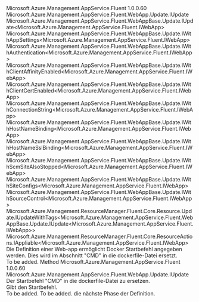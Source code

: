 <Type Name="IWithStartUpCommand" FullName="Microsoft.Azure.Management.AppService.Fluent.WebApp.Update.IWithStartUpCommand">
  <TypeSignature Language="C#" Value="public interface IWithStartUpCommand : Microsoft.Azure.Management.AppService.Fluent.WebApp.Update.IUpdate, Microsoft.Azure.Management.AppService.Fluent.WebAppBase.Update.IUpdate&lt;Microsoft.Azure.Management.AppService.Fluent.IWebApp&gt;, Microsoft.Azure.Management.AppService.Fluent.WebAppBase.Update.IWithAppSettings&lt;Microsoft.Azure.Management.AppService.Fluent.IWebApp&gt;, Microsoft.Azure.Management.AppService.Fluent.WebAppBase.Update.IWithAuthentication&lt;Microsoft.Azure.Management.AppService.Fluent.IWebApp&gt;, Microsoft.Azure.Management.AppService.Fluent.WebAppBase.Update.IWithClientAffinityEnabled&lt;Microsoft.Azure.Management.AppService.Fluent.IWebApp&gt;, Microsoft.Azure.Management.AppService.Fluent.WebAppBase.Update.IWithClientCertEnabled&lt;Microsoft.Azure.Management.AppService.Fluent.IWebApp&gt;, Microsoft.Azure.Management.AppService.Fluent.WebAppBase.Update.IWithConnectionString&lt;Microsoft.Azure.Management.AppService.Fluent.IWebApp&gt;, Microsoft.Azure.Management.AppService.Fluent.WebAppBase.Update.IWithHostNameBinding&lt;Microsoft.Azure.Management.AppService.Fluent.IWebApp&gt;, Microsoft.Azure.Management.AppService.Fluent.WebAppBase.Update.IWithHostNameSslBinding&lt;Microsoft.Azure.Management.AppService.Fluent.IWebApp&gt;, Microsoft.Azure.Management.AppService.Fluent.WebAppBase.Update.IWithScmSiteAlsoStopped&lt;Microsoft.Azure.Management.AppService.Fluent.IWebApp&gt;, Microsoft.Azure.Management.AppService.Fluent.WebAppBase.Update.IWithSiteConfigs&lt;Microsoft.Azure.Management.AppService.Fluent.IWebApp&gt;, Microsoft.Azure.Management.AppService.Fluent.WebAppBase.Update.IWithSourceControl&lt;Microsoft.Azure.Management.AppService.Fluent.IWebApp&gt;, Microsoft.Azure.Management.ResourceManager.Fluent.Core.Resource.Update.IUpdateWithTags&lt;Microsoft.Azure.Management.AppService.Fluent.WebAppBase.Update.IUpdate&lt;Microsoft.Azure.Management.AppService.Fluent.IWebApp&gt;&gt;, Microsoft.Azure.Management.ResourceManager.Fluent.Core.ResourceActions.IAppliable&lt;Microsoft.Azure.Management.AppService.Fluent.IWebApp&gt;" />
  <TypeSignature Language="ILAsm" Value=".class public interface auto ansi abstract IWithStartUpCommand implements class Microsoft.Azure.Management.AppService.Fluent.WebApp.Update.IUpdate, class Microsoft.Azure.Management.AppService.Fluent.WebApp.Update.IWithAppServicePlan, class Microsoft.Azure.Management.AppService.Fluent.WebApp.Update.IWithDockerContainerImage, class Microsoft.Azure.Management.AppService.Fluent.WebAppBase.Update.IUpdate`1&lt;class Microsoft.Azure.Management.AppService.Fluent.IWebApp&gt;, class Microsoft.Azure.Management.AppService.Fluent.WebAppBase.Update.IWithAppSettings`1&lt;class Microsoft.Azure.Management.AppService.Fluent.IWebApp&gt;, class Microsoft.Azure.Management.AppService.Fluent.WebAppBase.Update.IWithAuthentication`1&lt;class Microsoft.Azure.Management.AppService.Fluent.IWebApp&gt;, class Microsoft.Azure.Management.AppService.Fluent.WebAppBase.Update.IWithClientAffinityEnabled`1&lt;class Microsoft.Azure.Management.AppService.Fluent.IWebApp&gt;, class Microsoft.Azure.Management.AppService.Fluent.WebAppBase.Update.IWithClientCertEnabled`1&lt;class Microsoft.Azure.Management.AppService.Fluent.IWebApp&gt;, class Microsoft.Azure.Management.AppService.Fluent.WebAppBase.Update.IWithConnectionString`1&lt;class Microsoft.Azure.Management.AppService.Fluent.IWebApp&gt;, class Microsoft.Azure.Management.AppService.Fluent.WebAppBase.Update.IWithHostNameBinding`1&lt;class Microsoft.Azure.Management.AppService.Fluent.IWebApp&gt;, class Microsoft.Azure.Management.AppService.Fluent.WebAppBase.Update.IWithHostNameSslBinding`1&lt;class Microsoft.Azure.Management.AppService.Fluent.IWebApp&gt;, class Microsoft.Azure.Management.AppService.Fluent.WebAppBase.Update.IWithScmSiteAlsoStopped`1&lt;class Microsoft.Azure.Management.AppService.Fluent.IWebApp&gt;, class Microsoft.Azure.Management.AppService.Fluent.WebAppBase.Update.IWithSiteConfigs`1&lt;class Microsoft.Azure.Management.AppService.Fluent.IWebApp&gt;, class Microsoft.Azure.Management.AppService.Fluent.WebAppBase.Update.IWithSourceControl`1&lt;class Microsoft.Azure.Management.AppService.Fluent.IWebApp&gt;, class Microsoft.Azure.Management.ResourceManager.Fluent.Core.Resource.Update.IUpdateWithTags`1&lt;class Microsoft.Azure.Management.AppService.Fluent.WebAppBase.Update.IUpdate`1&lt;class Microsoft.Azure.Management.AppService.Fluent.IWebApp&gt;&gt;, class Microsoft.Azure.Management.ResourceManager.Fluent.Core.ResourceActions.IAppliable`1&lt;class Microsoft.Azure.Management.AppService.Fluent.IWebApp&gt;, class Microsoft.Azure.Management.ResourceManager.Fluent.Core.ResourceActions.IIndexable" />
  <TypeSignature Language="DocId" Value="T:Microsoft.Azure.Management.AppService.Fluent.WebApp.Update.IWithStartUpCommand" />
  <TypeSignature Language="VB.NET" Value="Public Interface IWithStartUpCommand&#xA;Implements IAppliable(Of IWebApp), IUpdate, IUpdate(Of IWebApp), IUpdateWithTags(Of IUpdate(Of IWebApp)), IWithAppSettings(Of IWebApp), IWithAuthentication(Of IWebApp), IWithClientAffinityEnabled(Of IWebApp), IWithClientCertEnabled(Of IWebApp), IWithConnectionString(Of IWebApp), IWithHostNameBinding(Of IWebApp), IWithHostNameSslBinding(Of IWebApp), IWithScmSiteAlsoStopped(Of IWebApp), IWithSiteConfigs(Of IWebApp), IWithSourceControl(Of IWebApp)" />
  <TypeSignature Language="F#" Value="type IWithStartUpCommand = interface&#xA;    interface IUpdate&#xA;    interface IAppliable&lt;IWebApp&gt;&#xA;    interface IIndexable&#xA;    interface IWithAppServicePlan&#xA;    interface IUpdate&lt;IWebApp&gt;&#xA;    interface IUpdateWithTags&lt;IUpdate&lt;IWebApp&gt;&gt;&#xA;    interface IWithClientAffinityEnabled&lt;IWebApp&gt;&#xA;    interface IWithClientCertEnabled&lt;IWebApp&gt;&#xA;    interface IWithScmSiteAlsoStopped&lt;IWebApp&gt;&#xA;    interface IWithSiteConfigs&lt;IWebApp&gt;&#xA;    interface IWithAppSettings&lt;IWebApp&gt;&#xA;    interface IWithConnectionString&lt;IWebApp&gt;&#xA;    interface IWithSourceControl&lt;IWebApp&gt;&#xA;    interface IWithHostNameBinding&lt;IWebApp&gt;&#xA;    interface IWithHostNameSslBinding&lt;IWebApp&gt;&#xA;    interface IWithAuthentication&lt;IWebApp&gt;&#xA;    interface IWithDockerContainerImage" />
  <AssemblyInfo>
    <AssemblyName>Microsoft.Azure.Management.AppService.Fluent</AssemblyName>
    <AssemblyVersion>1.0.0.60</AssemblyVersion>
  </AssemblyInfo>
  <Interfaces>
    <Interface>
      <InterfaceName>Microsoft.Azure.Management.AppService.Fluent.WebApp.Update.IUpdate</InterfaceName>
    </Interface>
    <Interface>
      <InterfaceName>Microsoft.Azure.Management.AppService.Fluent.WebAppBase.Update.IUpdate&lt;Microsoft.Azure.Management.AppService.Fluent.IWebApp&gt;</InterfaceName>
    </Interface>
    <Interface>
      <InterfaceName>Microsoft.Azure.Management.AppService.Fluent.WebAppBase.Update.IWithAppSettings&lt;Microsoft.Azure.Management.AppService.Fluent.IWebApp&gt;</InterfaceName>
    </Interface>
    <Interface>
      <InterfaceName>Microsoft.Azure.Management.AppService.Fluent.WebAppBase.Update.IWithAuthentication&lt;Microsoft.Azure.Management.AppService.Fluent.IWebApp&gt;</InterfaceName>
    </Interface>
    <Interface>
      <InterfaceName>Microsoft.Azure.Management.AppService.Fluent.WebAppBase.Update.IWithClientAffinityEnabled&lt;Microsoft.Azure.Management.AppService.Fluent.IWebApp&gt;</InterfaceName>
    </Interface>
    <Interface>
      <InterfaceName>Microsoft.Azure.Management.AppService.Fluent.WebAppBase.Update.IWithClientCertEnabled&lt;Microsoft.Azure.Management.AppService.Fluent.IWebApp&gt;</InterfaceName>
    </Interface>
    <Interface>
      <InterfaceName>Microsoft.Azure.Management.AppService.Fluent.WebAppBase.Update.IWithConnectionString&lt;Microsoft.Azure.Management.AppService.Fluent.IWebApp&gt;</InterfaceName>
    </Interface>
    <Interface>
      <InterfaceName>Microsoft.Azure.Management.AppService.Fluent.WebAppBase.Update.IWithHostNameBinding&lt;Microsoft.Azure.Management.AppService.Fluent.IWebApp&gt;</InterfaceName>
    </Interface>
    <Interface>
      <InterfaceName>Microsoft.Azure.Management.AppService.Fluent.WebAppBase.Update.IWithHostNameSslBinding&lt;Microsoft.Azure.Management.AppService.Fluent.IWebApp&gt;</InterfaceName>
    </Interface>
    <Interface>
      <InterfaceName>Microsoft.Azure.Management.AppService.Fluent.WebAppBase.Update.IWithScmSiteAlsoStopped&lt;Microsoft.Azure.Management.AppService.Fluent.IWebApp&gt;</InterfaceName>
    </Interface>
    <Interface>
      <InterfaceName>Microsoft.Azure.Management.AppService.Fluent.WebAppBase.Update.IWithSiteConfigs&lt;Microsoft.Azure.Management.AppService.Fluent.IWebApp&gt;</InterfaceName>
    </Interface>
    <Interface>
      <InterfaceName>Microsoft.Azure.Management.AppService.Fluent.WebAppBase.Update.IWithSourceControl&lt;Microsoft.Azure.Management.AppService.Fluent.IWebApp&gt;</InterfaceName>
    </Interface>
    <Interface>
      <InterfaceName>Microsoft.Azure.Management.ResourceManager.Fluent.Core.Resource.Update.IUpdateWithTags&lt;Microsoft.Azure.Management.AppService.Fluent.WebAppBase.Update.IUpdate&lt;Microsoft.Azure.Management.AppService.Fluent.IWebApp&gt;&gt;</InterfaceName>
    </Interface>
    <Interface>
      <InterfaceName>Microsoft.Azure.Management.ResourceManager.Fluent.Core.ResourceActions.IAppliable&lt;Microsoft.Azure.Management.AppService.Fluent.IWebApp&gt;</InterfaceName>
    </Interface>
  </Interfaces>
  <Docs>
    <summary>
            Die Definition einer Web-app ermöglicht Docker Startbefehl angegeben werden.
            Dies wird im Abschnitt "CMD" in die dockerfile-Datei ersetzt.
            </summary>
    <remarks>To be added.</remarks>
  </Docs>
  <Members>
    <Member MemberName="WithStartUpCommand">
      <MemberSignature Language="C#" Value="public Microsoft.Azure.Management.AppService.Fluent.WebApp.Update.IUpdate WithStartUpCommand (string startUpCommand);" />
      <MemberSignature Language="ILAsm" Value=".method public hidebysig newslot virtual instance class Microsoft.Azure.Management.AppService.Fluent.WebApp.Update.IUpdate WithStartUpCommand(string startUpCommand) cil managed" />
      <MemberSignature Language="DocId" Value="M:Microsoft.Azure.Management.AppService.Fluent.WebApp.Update.IWithStartUpCommand.WithStartUpCommand(System.String)" />
      <MemberSignature Language="VB.NET" Value="Public Function WithStartUpCommand (startUpCommand As String) As IUpdate" />
      <MemberSignature Language="F#" Value="abstract member WithStartUpCommand : string -&gt; Microsoft.Azure.Management.AppService.Fluent.WebApp.Update.IUpdate" Usage="iWithStartUpCommand.WithStartUpCommand startUpCommand" />
      <MemberType>Method</MemberType>
      <AssemblyInfo>
        <AssemblyName>Microsoft.Azure.Management.AppService.Fluent</AssemblyName>
        <AssemblyVersion>1.0.0.60</AssemblyVersion>
      </AssemblyInfo>
      <ReturnValue>
        <ReturnType>Microsoft.Azure.Management.AppService.Fluent.WebApp.Update.IUpdate</ReturnType>
      </ReturnValue>
      <Parameters>
        <Parameter Name="startUpCommand" Type="System.String" />
      </Parameters>
      <Docs>
        <param name="startUpCommand">Der Startbefehl "CMD" in die dockerfile-Datei zu ersetzen.</param>
        <summary>
            Gibt den Startbefehl.
            </summary>
        <returns>To be added.</returns>
        <remarks>To be added.</remarks>
        <return>die nächste Phase der Definition.</return>
      </Docs>
    </Member>
  </Members>
</Type>